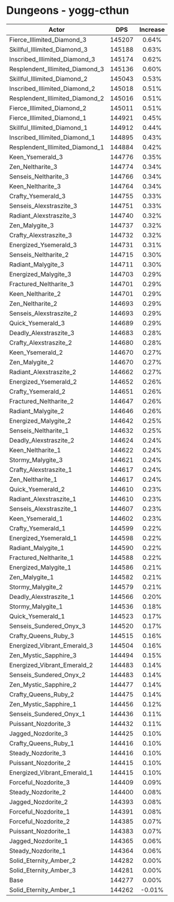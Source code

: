 # Dungeons - yogg-cthun
| Actor | DPS | Increase |
|---|:---:|:---:|
|Fierce_Illimited_Diamond_3|145207|0.64%|
|Skillful_Illimited_Diamond_3|145188|0.63%|
|Inscribed_Illimited_Diamond_3|145174|0.62%|
|Resplendent_Illimited_Diamond_3|145136|0.60%|
|Skillful_Illimited_Diamond_2|145043|0.53%|
|Inscribed_Illimited_Diamond_2|145018|0.51%|
|Resplendent_Illimited_Diamond_2|145016|0.51%|
|Fierce_Illimited_Diamond_2|145011|0.51%|
|Fierce_Illimited_Diamond_1|144921|0.45%|
|Skillful_Illimited_Diamond_1|144912|0.44%|
|Inscribed_Illimited_Diamond_1|144895|0.43%|
|Resplendent_Illimited_Diamond_1|144884|0.42%|
|Keen_Ysemerald_3|144776|0.35%|
|Zen_Neltharite_3|144774|0.34%|
|Senseis_Neltharite_3|144766|0.34%|
|Keen_Neltharite_3|144764|0.34%|
|Crafty_Ysemerald_3|144755|0.33%|
|Senseis_Alexstraszite_3|144751|0.33%|
|Radiant_Alexstraszite_3|144740|0.32%|
|Zen_Malygite_3|144737|0.32%|
|Crafty_Alexstraszite_3|144732|0.32%|
|Energized_Ysemerald_3|144731|0.31%|
|Senseis_Neltharite_2|144715|0.30%|
|Radiant_Malygite_3|144711|0.30%|
|Energized_Malygite_3|144703|0.29%|
|Fractured_Neltharite_3|144701|0.29%|
|Keen_Neltharite_2|144701|0.29%|
|Zen_Neltharite_2|144693|0.29%|
|Senseis_Alexstraszite_2|144693|0.29%|
|Quick_Ysemerald_3|144689|0.29%|
|Deadly_Alexstraszite_3|144683|0.28%|
|Crafty_Alexstraszite_2|144680|0.28%|
|Keen_Ysemerald_2|144670|0.27%|
|Zen_Malygite_2|144670|0.27%|
|Radiant_Alexstraszite_2|144662|0.27%|
|Energized_Ysemerald_2|144652|0.26%|
|Crafty_Ysemerald_2|144651|0.26%|
|Fractured_Neltharite_2|144647|0.26%|
|Radiant_Malygite_2|144646|0.26%|
|Energized_Malygite_2|144642|0.25%|
|Senseis_Neltharite_1|144632|0.25%|
|Deadly_Alexstraszite_2|144624|0.24%|
|Keen_Neltharite_1|144622|0.24%|
|Stormy_Malygite_3|144621|0.24%|
|Crafty_Alexstraszite_1|144617|0.24%|
|Zen_Neltharite_1|144617|0.24%|
|Quick_Ysemerald_2|144610|0.23%|
|Radiant_Alexstraszite_1|144610|0.23%|
|Senseis_Alexstraszite_1|144607|0.23%|
|Keen_Ysemerald_1|144602|0.23%|
|Crafty_Ysemerald_1|144599|0.22%|
|Energized_Ysemerald_1|144598|0.22%|
|Radiant_Malygite_1|144590|0.22%|
|Fractured_Neltharite_1|144588|0.22%|
|Energized_Malygite_1|144586|0.21%|
|Zen_Malygite_1|144582|0.21%|
|Stormy_Malygite_2|144579|0.21%|
|Deadly_Alexstraszite_1|144566|0.20%|
|Stormy_Malygite_1|144536|0.18%|
|Quick_Ysemerald_1|144523|0.17%|
|Senseis_Sundered_Onyx_3|144520|0.17%|
|Crafty_Queens_Ruby_3|144515|0.16%|
|Energized_Vibrant_Emerald_3|144504|0.16%|
|Zen_Mystic_Sapphire_3|144494|0.15%|
|Energized_Vibrant_Emerald_2|144483|0.14%|
|Senseis_Sundered_Onyx_2|144483|0.14%|
|Zen_Mystic_Sapphire_2|144477|0.14%|
|Crafty_Queens_Ruby_2|144475|0.14%|
|Zen_Mystic_Sapphire_1|144456|0.12%|
|Senseis_Sundered_Onyx_1|144436|0.11%|
|Puissant_Nozdorite_3|144432|0.11%|
|Jagged_Nozdorite_3|144425|0.10%|
|Crafty_Queens_Ruby_1|144416|0.10%|
|Steady_Nozdorite_3|144416|0.10%|
|Puissant_Nozdorite_2|144415|0.10%|
|Energized_Vibrant_Emerald_1|144415|0.10%|
|Forceful_Nozdorite_3|144409|0.09%|
|Steady_Nozdorite_2|144400|0.08%|
|Jagged_Nozdorite_2|144393|0.08%|
|Forceful_Nozdorite_1|144391|0.08%|
|Forceful_Nozdorite_2|144385|0.07%|
|Puissant_Nozdorite_1|144383|0.07%|
|Jagged_Nozdorite_1|144365|0.06%|
|Steady_Nozdorite_1|144364|0.06%|
|Solid_Eternity_Amber_2|144282|0.00%|
|Solid_Eternity_Amber_3|144281|0.00%|
|Base|144277|0.00%|
|Solid_Eternity_Amber_1|144262|-0.01%|
